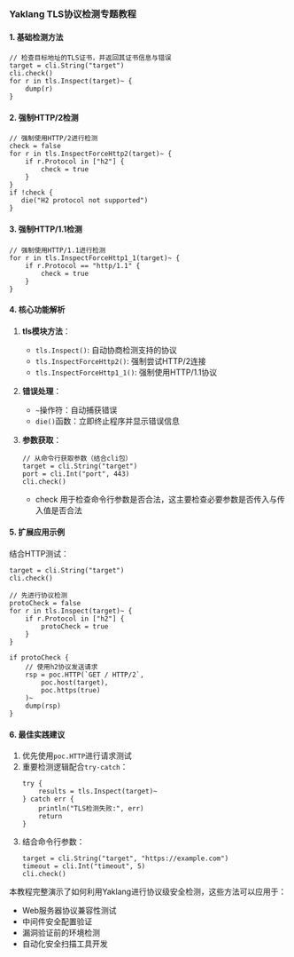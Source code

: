 ### Yaklang TLS协议检测专题教程

#### 1. 基础检测方法
```yak
// 检查目标地址的TLS证书，并返回其证书信息与错误
target = cli.String("target")
cli.check()
for r in tls.Inspect(target)~ {
    dump(r)
}
```

#### 2. 强制HTTP/2检测
```yak
// 强制使用HTTP/2进行检测
check = false
for r in tls.InspectForceHttp2(target)~ {
    if r.Protocol in ["h2"] {
        check = true
    }
}
if !check {
   die("H2 protocol not supported")
}
```

#### 3. 强制HTTP/1.1检测
```yak
// 强制使用HTTP/1.1进行检测
for r in tls.InspectForceHttp1_1(target)~ {
    if r.Protocol == "http/1.1" {
        check = true
    }
}
```

#### 4. 核心功能解析
1. **tls模块方法**：
   - `tls.Inspect()`: 自动协商检测支持的协议
   - `tls.InspectForceHttp2()`: 强制尝试HTTP/2连接
   - `tls.InspectForceHttp1_1()`: 强制使用HTTP/1.1协议

2. **错误处理**：
   - `~`操作符：自动捕获错误
   - `die()`函数：立即终止程序并显示错误信息

3. **参数获取**：
   ```yak
   // 从命令行获取参数（结合cli包）
   target = cli.String("target")
   port = cli.Int("port", 443)
   cli.check()
   ```
   - check 用于检查命令行参数是否合法，这主要检查必要参数是否传入与传入值是否合法

#### 5. 扩展应用示例
结合HTTP测试：
```yak
target = cli.String("target")
cli.check()

// 先进行协议检测
protoCheck = false
for r in tls.Inspect(target)~ {
    if r.Protocol in ["h2"] {
        protoCheck = true
    }
}

if protoCheck {
    // 使用h2协议发送请求
    rsp = poc.HTTP(`GET / HTTP/2`, 
        poc.host(target),
        poc.https(true)
    )~
    dump(rsp)
}
```

#### 6. 最佳实践建议
1. 优先使用`poc.HTTP`进行请求测试
2. 重要检测逻辑配合`try-catch`：
   ```yak
   try {
       results = tls.Inspect(target)~
   } catch err {
       println("TLS检测失败:", err)
       return
   }
   ```
3. 结合命令行参数：
   ```yak
   target = cli.String("target", "https://example.com")
   timeout = cli.Int("timeout", 5)
   cli.check()
   ```

本教程完整演示了如何利用Yaklang进行协议级安全检测，这些方法可以应用于：
- Web服务器协议兼容性测试
- 中间件安全配置验证
- 漏洞验证前的环境检测
- 自动化安全扫描工具开发